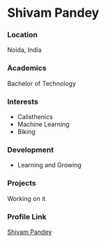 # Shivam Pandey

### Location

Noida, India

### Academics

Bachelor of Technology 

### Interests

- Calisthenics
- Machine Learning
- Biking

### Development

- Learning and Growing

### Projects

Working on it

### Profile Link

[Shivam Pandey](https://github.com/shivvamm)